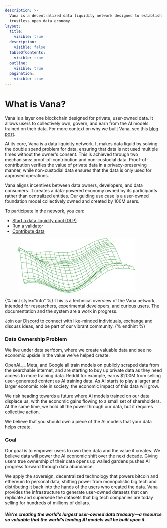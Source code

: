 ```yaml
---
description: >-
  Vana is a decentralized data liquidity network designed to establish the first
  trustless open data economy.
layout:
  title:
    visible: true
  description:
    visible: false
  tableOfContents:
    visible: true
  outline:
    visible: true
  pagination:
    visible: true
---
```


# What is Vana?

Vana is a layer one blockchain designed for private, user-owned data. It allows users to collectively own, govern, and earn from the AI models trained on their data. For more context on why we built Vana, see this [blog post](https://www.vana.org/posts/introducing-the-satori-testnet).&#x20;

At its core, Vana is a data liquidity network. It makes data liquid by solving the double spend problem for data, ensuring that data is not used multiple times without the owner's consent. This is achieved through two mechanisms: proof-of-contribution and non-custodial data. Proof-of-contribution verifies the value of private data in a privacy-preserving manner, while non-custodial data ensures that the data is only used for approved operations.

Vana aligns incentives between data owners, developers, and data consumers. It creates a data-powered economy owned by its participants rather than centralized entities. Our guiding use case is a user-owned foundation model collectively owned and created by 100M users.&#x20;

To participate in the network, you can:&#x20;

* [Start a data liquidity pool (DLP)](get-started/satori-testnet/create-a-data-liquidity-pool-dlp.md)
* [Run a validator](get-started/satori-testnet/become-a-dlp-validator.md)
* [Contribute data](get-started/satori-testnet/contribute-data.md)

<div align="left">

<figure><img src=".gitbook/assets/image (2).png" alt="" width="375"><figcaption></figcaption></figure>

</div>

{% hint style="info" %}
This is a technical overview of the Vana network, intended for researchers, experimental developers, and curious users. The documentation and the system are a work in progress.

Join our [Discord](https://discord.gg/Junyx8Vb) to connect with like-minded individuals, exchange and discuss ideas, and be part of our vibrant community.
{% endhint %}

### Data Ownership Problem

We live under data serfdom, where we create valuable data and see no economic upside in the value we've helped create.

OpenAI_,_ Meta, and Google all train models on publicly scraped data from the searchable internet, and are starting to buy up private data as they need access to more training data. Reddit for example, earns $200M from selling user-generated content as AI training data. As AI starts to play a larger and larger economic role in society, the economic impact of this data will grow.&#x20;

We risk heading towards a future where AI models trained on our data displace us, with the economic gains flowing to a small set of shareholders. At the same time, we hold all the power through our data, but it requires collective action.

We believe that you should own a piece of the AI models that your data helps create.

### Goal

Our goal is to empower users to own their data and the value it creates. We believe data will power the AI economic shift over the next decade. Giving users true ownership of their data opens up walled gardens pushes AI progress forward through data abundance.

We apply the sovereign, decentralized technology that powers bitcoin and ethereum to personal data, shifting power from monopolistic big tech and distributing it back into the hands of the users who created the data. Vana provides the infrastructure to generate user-owned datasets that can replicate and supersede the datasets that big tech companies are today selling for hundreds of millions of dollars.

#### _**We’re creating the world's largest user-owned data treasury—a resource so valuable that the world’s leading AI models will be built upon it.**_

